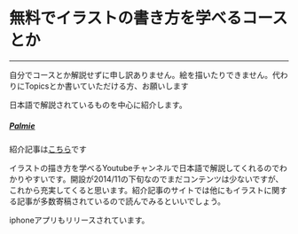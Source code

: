 # 無料でイラストの書き方を学べるコースとか
---

自分でコースとか解説せずに申し訳ありません。絵を描いたりできません。代わりにTopicsとか書いていただける方、お願いします

日本語で解説されているものを中心に紹介します。

##### [Palmie][palmie]

紹介記事は[こちら][palmieopen]です

イラストの描き方を学べるYoutubeチャンネルで日本語で解説してくれるのでわかりやすいです。開設が2014/11の下旬なのでまだコンテンツは少ないですが、これから充実してくると思います。紹介記事のサイトでは他にもイラストに関する記事が多数寄稿されているので読んでみるといいでしょう。

iphoneアプリもリリースされています。


[palmie]:https://www.youtube.com/channel/UCB8gUdHweo--1aou95RQvQw
[palmieopen]:http://cgtracking.net/archives/30840